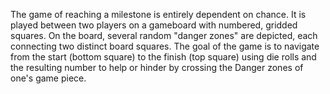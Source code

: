 The game of reaching a milestone is entirely dependent on chance. It is
played between two players on a gameboard with numbered, gridded squares. On
the board, several random "danger zones" are depicted, each connecting two
distinct board squares. The goal of the game is to navigate from the start (bottom
square) to the finish (top square) using die rolls and the resulting number to help
or hinder by crossing the Danger zones of one's game piece.
